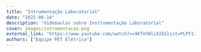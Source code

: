 ```yaml
---
title: "Intrumentação Laboratorial"
date: "2025-08-14"
description: "Videoaulas sobre Instrumentação Laboratorial"
cover: images/intrumentacao.png
external_link: "https://www.youtube.com/watch?v=9KTmYWliX2E&list=PLPYIiTqJVmYH_u82FOhwI4T18udpdBsi-"
authors: ["Equipe PET Elétrica"]
---
```

